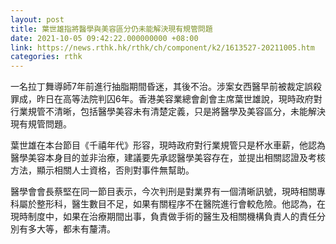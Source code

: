 ```yaml
---
layout: post
title: 葉世雄指將醫學與美容區分仍未能解決現有規管問題
date: 2021-10-05 09:42:22.000000000 +08:00
link: https://news.rthk.hk/rthk/ch/component/k2/1613527-20211005.htm
categories: rthk
---
```


一名拉丁舞導師7年前進行抽脂期間昏迷，其後不治。涉案女西醫早前被裁定誤殺罪成，昨日在高等法院判囚6年。香港美容業總會創會主席葉世雄說，現時政府對行業規管不清晰，包括醫學美容未有清楚定義，只是將醫學及美容區分，未能解決現有規管問題。

葉世雄在本台節目《千禧年代》形容，現時政府對行業規管只是杯水車薪，他認為醫學美容本身目的並非治療，建議要先承認醫學美容存在，並提出相關認證及考核方法，顯示相關人士資格，否則對事件無幫助。

醫學會會長蔡堅在同一節目表示，今次判刑是對業界有一個清晰訊號，現時相關專科屬於整形科，醫生數目不足，如果有關程序不在醫院進行會較危險。他認為，在現時制度中，如果在治療期間出事，負責做手術的醫生及相關機構負責人的責任分別有多大等，都未有釐清。
